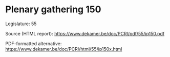 # Plenary gathering 150

Legislature: 55

Source (HTML report): https://www.dekamer.be/doc/PCRI/pdf/55/ip150.pdf

PDF-formatted alternative: https://www.dekamer.be/doc/PCRI/html/55/ip150x.html

